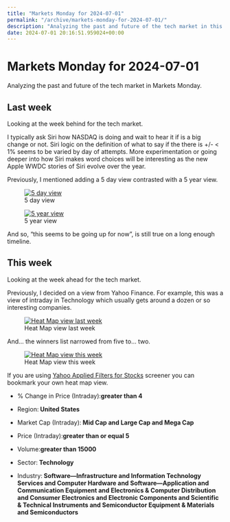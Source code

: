 ```yaml
---
title: "Markets Monday for 2024-07-01"
permalink: "/archive/markets-monday-for-2024-07-01/"
description: "Analyzing the past and future of the tech market in this week&#39;s Markets Monday."
date: 2024-07-01 20:16:51.959024+00:00
---
```


<!-- buttondown-editor-mode: plaintext --><h1>Markets Monday for 2024-07-01</h1><p>Analyzing the past and future of the tech market in Markets Monday.</p><h2>Last week</h2><p>Looking at the week behind for the tech market.</p><p>I typically ask Siri how NASDAQ is doing and wait to hear it if is a big change or not. Siri logic on the definition of what to say if the there is +/- &lt; 1% seems to be varied by day of attempts. More experimentation or going deeper into how Siri makes word choices will be interesting as the new Apple WWDC stories of Siri evolve over the year.</p><p>Previously, I mentioned adding a 5 day view contrasted with a 5 year view.</p><figure><a href="https://www.google.com/finance/quote/.IXIC:INDEXNASDAQ" target="_blank" rel="noopener noreferrer"><img src="https://assets.buttondown.email/images/8234fdb7-a729-4946-bb1b-aca709afeb89.png?w=960&amp;fit=max" alt="5 day view" style="width: nullpx !important; display:block; margin:auto;" draggable="false" contenteditable="false"></a><figcaption>5 day view</figcaption></figure><figure><a href="https://www.google.com/finance/quote/.IXIC:INDEXNASDAQ" target="_blank" rel="noopener noreferrer"><img src="https://assets.buttondown.email/images/a3aa1934-36e8-425d-8d78-f3df98ecb8a6.png?w=960&amp;fit=max" alt="5 year view" style="width: nullpx !important; display:block; margin:auto;" draggable="false" contenteditable="false"></a><figcaption>5 year view</figcaption></figure><p>And so, “this seems to be going up for now”, is still true on a long enough timeline.</p><h2>This week</h2><p>Looking at the week ahead for the tech market.</p><p>Previously, I decided on a view from Yahoo Finance. For example, this was a view of intraday in Technology which usually gets around a dozen or so interesting companies.</p><figure><a href="https://finance.yahoo.com/screener/568c8b06-3f3e-497e-bae7-6dd1defc231c/heatmap" target="_blank" rel="noopener noreferrer"><img src="https://assets.buttondown.email/images/84cbf859-e1ad-409d-9d82-1e8d588b54c4.png?w=960&amp;fit=max" alt="Heat Map view last week" style="width: nullpx !important; display:block; margin:auto;" draggable="false" contenteditable="false"></a><figcaption>Heat Map view last week</figcaption></figure><p>And… the winners list narrowed from five to… two.</p><figure><a href="https://finance.yahoo.com/screener/568c8b06-3f3e-497e-bae7-6dd1defc231c/heatmap" target="_blank" rel="noopener noreferrer"><img src="https://assets.buttondown.email/images/1c5dfdcf-fcba-4686-af3f-f1987e705359.png?w=960&amp;fit=max" alt="Heat Map view this week" style="width: nullpx !important; display:block; margin:auto;" draggable="false" contenteditable="false"></a><figcaption>Heat Map view this week</figcaption></figure><p>If you are using <a target="_blank" rel="noopener noreferrer nofollow" href="https://finance.yahoo.com/screener/568c8b06-3f3e-497e-bae7-6dd1defc231c/heatmap">Yahoo Applied Filters for Stocks</a> screener you can bookmark your own heat map view.</p><ul><li><p>% Change in Price (Intraday):<strong>greater than 4</strong></p></li><li><p>Region:<strong> United States</strong></p></li><li><p>Market Cap (Intraday):<strong> Mid Cap and Large Cap and Mega Cap</strong></p></li><li><p>Price (Intraday):<strong>greater than or equal 5</strong></p></li><li><p>Volume:<strong>greater than 15000</strong></p></li><li><p>Sector:<strong> Technology</strong></p></li><li><p>Industry:<strong> Software—Infrastructure and Information Technology Services and Computer Hardware and Software—Application and Communication Equipment and Electronics &amp; Computer Distribution and Consumer Electronics and Electronic Components and Scientific &amp; Technical Instruments and Semiconductor Equipment &amp; Materials and Semiconductors</strong></p></li></ul><p></p><p></p><p></p><ol class="footnotes"></ol>